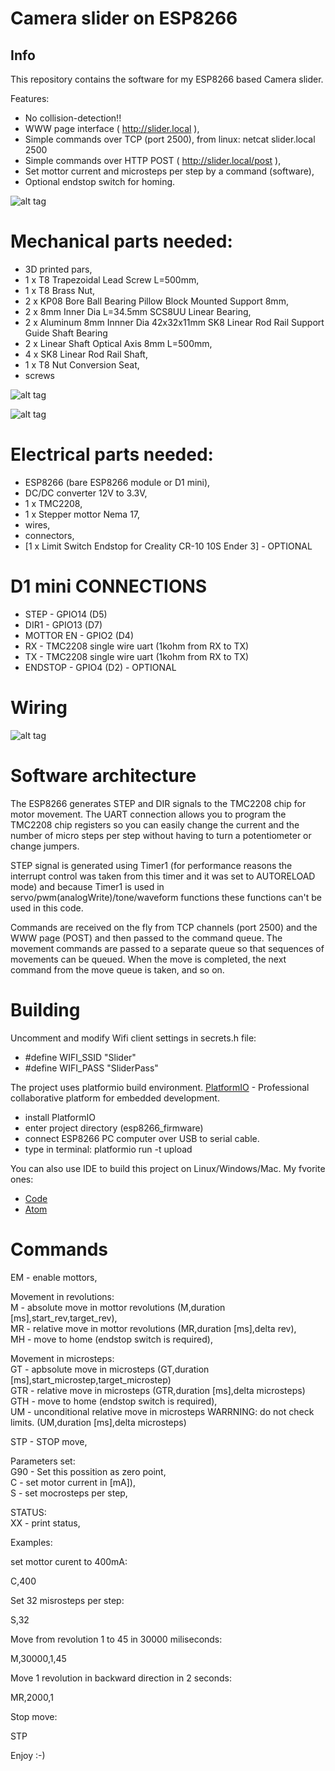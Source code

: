# Camera slider on ESP8266

## Info

This repository contains the software for my ESP8266 based Camera slider.

Features:
- No collision-detection!!
- WWW page interface ( http://slider.local ),
- Simple commands over TCP (port 2500),
   from linux:
      netcat slider.local 2500
- Simple commands over HTTP POST ( http://slider.local/post ),
- Set mottor current and microsteps per step by a command (software),
- Optional endstop switch for homing.

![alt tag](https://github.com/BubuHub/ESP8266_Camera_Slider/blob/main/blob/assets/slider.jpg)


# Mechanical parts needed:
* 3D printed pars,
* 1 x T8 Trapezoidal Lead Screw L=500mm,
* 1 x T8 Brass Nut,
* 2 x KP08 Bore Ball Bearing Pillow Block Mounted Support 8mm,
* 2 x 8mm Inner Dia L=34.5mm SCS8UU Linear Bearing,
* 2 x Aluminum 8mm Innner Dia 42x32x11mm SK8 Linear Rod Rail Support Guide Shaft Bearing
* 2 x Linear Shaft Optical Axis 8mm L=500mm,
* 4 x SK8 Linear Rod Rail Shaft,
* 1 x T8 Nut Conversion Seat,
* screws


![alt tag](https://github.com/BubuHub/ESP8266_Camera_Slider/blob/main/blob/assets/front.jpg)

![alt tag](https://github.com/BubuHub/ESP8266_Camera_Slider/blob/main/blob/assets/rear.jpg)


# Electrical parts needed:
* ESP8266 (bare ESP8266 module or D1 mini),
* DC/DC converter 12V to 3.3V,
* 1 x TMC2208,
* 1 x Stepper mottor Nema 17,
* wires,
* connectors,
* [1 x Limit Switch Endstop for Creality CR-10 10S Ender 3] - OPTIONAL


# D1 mini CONNECTIONS
* STEP      - GPIO14 (D5)
* DIR1      - GPIO13 (D7)
* MOTTOR EN - GPIO2  (D4)
* RX        - TMC2208 single wire uart (1kohm from RX to TX)
* TX        - TMC2208 single wire uart (1kohm from RX to TX)
* ENDSTOP   - GPIO4  (D2)  - OPTIONAL
# Wiring

![alt tag](https://github.com/BubuHub/ESP8266_Camera_Slider/blob/main/blob/assets/schematic.png)

# Software architecture

The ESP8266 generates STEP and DIR signals to the TMC2208 chip for motor movement. The UART connection allows you to program the TMC2208 chip registers so you can easily change the current and the number of micro steps per step without having to turn a potentiometer or change jumpers. 

STEP signal is generated using Timer1 (for performance reasons the interrupt control was taken from this timer and it was set to AUTORELOAD mode) and because Timer1 is used in servo/pwm(analogWrite)/tone/waveform functions these functions can't be used in this code. 

Commands are received on the fly from TCP channels (port 2500) and the WWW page (POST) and then passed to the command queue. The movement commands are passed to a separate queue so that sequences of movements can be queued. When the move is completed, the next command from the move queue is taken, and so on.

# Building

Uncomment and modify Wifi client settings in secrets.h file:
* #define WIFI_SSID                "Slider"
* #define WIFI_PASS                "SliderPass"

The project uses platformio build environment. 
[PlatformIO](https://platformio.org/) - Professional collaborative platform for embedded development.

* install PlatformIO
* enter project directory (esp8266_firmware)
* connect ESP8266 PC computer over USB to serial cable.
* type in terminal:
  platformio run -t upload

You can also use IDE to build this project on Linux/Windows/Mac. My fvorite ones:
* [Code](https://code.visualstudio.com/) 
* [Atom](https://atom.io/)


# Commands
EM  - enable mottors,

Movement in revolutions:\
M   - absolute move in mottor revolutions (M,duration [ms],start_rev,target_rev),\
MR  - relative move in mottor revolutions (MR,duration [ms],delta rev),\
MH  - move to home (endstop switch is required),

Movement in microsteps:\
GT  - apbsolute move in microsteps (GT,duration [ms],start_microstep,target_microstep)\
GTR - relative move in microsteps (GTR,duration [ms],delta microsteps)\
GTH - move to home (endstop switch is required),\
UM  - unconditional relative move in microsteps WARRNING: do not check limits. (UM,duration [ms],delta microsteps)

STP - STOP move,

Parameters set:\
G90 - Set this possition as zero point,\
C   - set motor current in [mA]),\
S   - set mocrosteps per step,

STATUS:\
XX  - print status,


Examples:

set mottor curent to 400mA:

C,400

Set 32 misrosteps per step:

S,32

Move from revolution 1 to 45 in 30000 miliseconds:

M,30000,1,45

Move 1 revolution in backward direction in 2 seconds:

MR,2000,1

Stop move:

STP


Enjoy :-)

